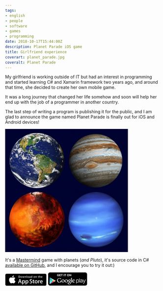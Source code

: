 ```yaml
---
tags:
- english
- people
- software
- games
- programming
date: 2018-10-17T15:44:00Z
description: Planet Parade iOS game
title: Girlfriend experience
coverart: planet_parade.jpg
coveralt: Planet Parade
---
```

My girlfriend is working outside of IT but had an interest in programming and started learning C# and Xamarin framework two years ago, and around that time, she decided to create her own mobile game.

It was a long journey that changed her life somehow and soon will help her end up with the job of a programmer in another country.

The last step of writing a program is publishing it for the public, and I am glad to announce the game named Planet Parade is finally out for iOS and Android devices!

[![Planet Parade](planet_parade.jpg#center)](https://itunes.apple.com/app/planet-parade/id1438973148?mt=8)

It's a [Mastermind](https://en.wikipedia.org/wiki/Mastermind_(board_game)) game with planets (*and Pluto*), it's source code in C# [available on GitHub](https://github.com/Ksinia/PlanetParade), and I encourage you to try it out:)

[![Get it on AppStore](appstore-lrg.png)](https://itunes.apple.com/app/planet-parade/id1438973148?mt=8)
[![Get it on Google Play](en_generic_rgb_wo_45.png)](https://play.google.com/store/apps/details?id=net.ksinia.planetparade)
<!--more-->
